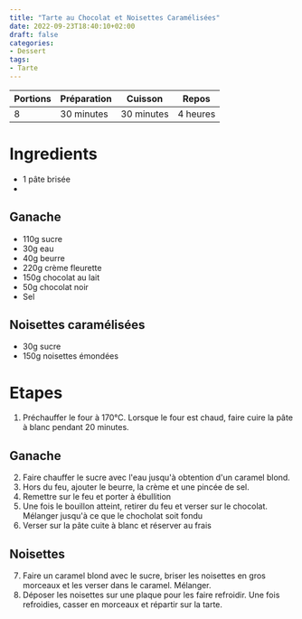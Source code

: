 ```yaml
---
title: "Tarte au Chocolat et Noisettes Caramélisées"
date: 2022-09-23T18:40:10+02:00
draft: false
categories:
- Dessert
tags:
- Tarte
---
```


| Portions | Préparation | Cuisson    | Repos    |
|----------|-------------|------------|----------|
| 8        | 30 minutes  | 30 minutes | 4 heures |

# Ingredients

- 1 pâte brisée
- 
## Ganache

- 110g sucre
- 30g eau
- 40g beurre
- 220g crème fleurette
- 150g chocolat au lait
- 50g chocolat noir
- Sel

## Noisettes caramélisées

- 30g sucre
- 150g noisettes émondées

# Etapes

1) Préchauffer le four à 170°C. Lorsque le four est chaud, faire cuire la pâte à blanc pendant 20 minutes.

## Ganache

2) Faire chauffer le sucre avec l'eau jusqu'à obtention d'un caramel blond.
3) Hors du feu, ajouter le beurre, la crème et une pincée de sel.
4) Remettre sur le feu et porter à ébullition
5) Une fois le bouillon atteint, retirer du feu et verser sur le chocolat. Mélanger jusqu'à ce que le chocholat soit fondu
6) Verser sur la pâte cuite à blanc et réserver au frais

## Noisettes

7) Faire un caramel blond avec le sucre, briser les noisettes en gros morceaux et les verser dans le caramel. Mélanger.
8) Déposer les noisettes sur une plaque pour les faire refroidir. Une fois refroidies, casser en morceaux et répartir sur la tarte.